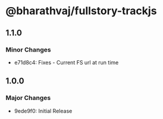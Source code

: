 # @bharathvaj/fullstory-trackjs

## 1.1.0

### Minor Changes

- e71d8c4: Fixes - Current FS url at run time

## 1.0.0

### Major Changes

- 9ede9f0: Initial Release

